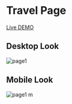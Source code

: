 # Travel Page
 [Live DEMO]()
 
## Desktop Look
![page1](https://user-images.githubusercontent.com/68767718/206639609-93462842-8702-4f9f-93af-e214ad09aa2e.PNG)

## Mobile Look
![page1 m](https://user-images.githubusercontent.com/68767718/206639676-d37b8491-423d-486c-930f-2972bc43daca.PNG)
